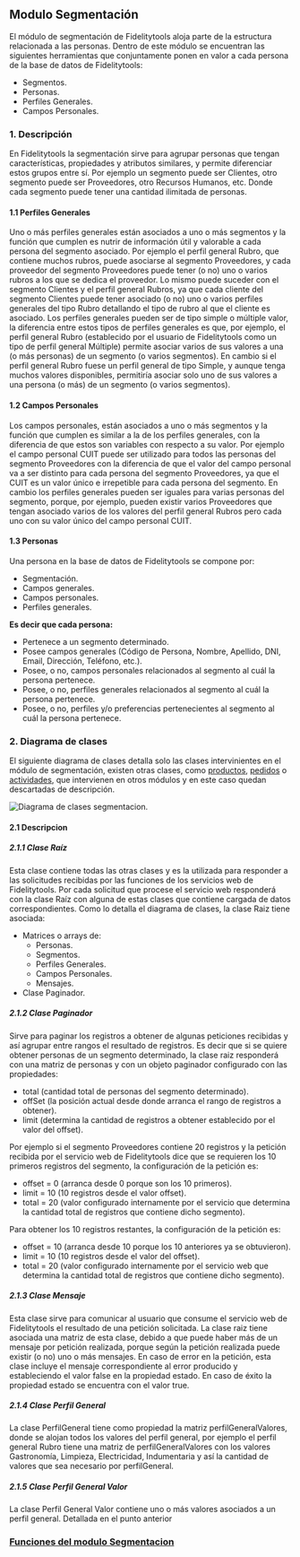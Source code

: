 ## Modulo Segmentación 

El módulo de segmentación de Fidelitytools aloja parte de la estructura relacionada a las personas.
Dentro de este módulo se encuentran las siguientes herramientas que conjuntamente ponen en valor a
cada persona de la base de datos de Fidelitytools:
- Segmentos.
- Personas.
- Perfiles Generales.
- Campos Personales.

### 1. Descripción

En Fidelitytools la segmentación sirve para agrupar personas que tengan características, propiedades
y atributos similares, y permite diferenciar estos grupos entre sí.
Por ejemplo un segmento puede ser Clientes, otro segmento puede ser Proveedores, otro Recursos
Humanos, etc. Donde cada segmento puede tener una cantidad ilimitada de personas.

#### 1.1 Perfiles Generales

Uno o más perfiles generales están asociados a uno o más segmentos y la función que cumplen es
nutrir de información útil y valorable a cada persona del segmento asociado.
Por ejemplo el perfil general Rubro, que contiene muchos rubros, puede asociarse al segmento
Proveedores, y cada proveedor del segmento Proveedores puede tener (o no) uno o varios rubros a los que
se dedica el proveedor.
Lo mismo puede suceder con el segmento Clientes y el perfil general Rubros, ya que cada cliente del
segmento Clientes puede tener asociado (o no) uno o varios perfiles generales del tipo Rubro detallando el
tipo de rubro al que el cliente es asociado.
Los perfiles generales pueden ser de tipo simple o múltiple valor, la diferencia entre estos tipos de
perfiles generales es que, por ejemplo, el perfil general Rubro (establecido por el usuario de Fidelitytools
como un tipo de perfil general Múltiple) permite asociar varios de sus valores a una (o más personas) de un
segmento (o varios segmentos). En cambio si el perfil general Rubro fuese un perfil general de tipo Simple, y
aunque tenga muchos valores disponibles, permitiría asociar solo uno de sus valores a una persona (o más)
de un segmento (o varios segmentos).

#### 1.2 Campos Personales
Los campos personales, están asociados a uno o más segmentos y la función que cumplen es similar
a la de los perfiles generales, con la diferencia de que estos son variables con respecto a su valor. Por
ejemplo el campo personal CUIT puede ser utilizado para todos las personas del segmento Proveedores con
la diferencia de que el valor del campo personal va a ser distinto para cada persona del segmento
Proveedores, ya que el CUIT es un valor único e irrepetible para cada persona del segmento. En cambio los
perfiles generales pueden ser iguales para varias personas del segmento, porque, por ejemplo, pueden
existir varios Proveedores que tengan asociado varios de los valores del perfil general Rubros pero cada uno
con su valor único del campo personal CUIT.

#### 1.3 Personas
Una persona en la base de datos de Fidelitytools se compone por:
- Segmentación.
- Campos generales.
- Campos personales.
- Perfiles generales.

**Es decir que cada persona:**
- Pertenece a un segmento determinado.
- Posee campos generales (Código de Persona, Nombre, Apellido, DNI, Email, Dirección, Teléfono,
etc.).
- Posee, o no, campos personales relacionados al segmento al cuál la persona pertenece.
- Posee, o no, perfiles generales relacionados al segmento al cuál la persona pertenece.
- Posee, o no, perfiles y/o preferencias pertenecientes al segmento al cuál la persona pertenece.

### 2. Diagrama de clases
El siguiente diagrama de clases detalla solo las clases intervinientes en el módulo de segmentación,
existen otras clases, como [productos](https://github.com/bebeto-fidelitytools/FidelitytoolsWS/blob/master/docs/catalogos/descripcion_general.md), [pedidos](https://github.com/bebeto-fidelitytools/FidelitytoolsWS/blob/master/docs/ecommerce/descripcion_general.md) o [actividades](https://github.com/bebeto-fidelitytools/FidelitytoolsWS/blob/master/docs/actividades/descripcion_general.md), que intervienen en otros módulos y en este
caso quedan descartadas de descripción.

![Diagrama de clases segmentacion.](https://drive.google.com/uc?export=view&id=10u_YWX-Q4sR0IdNXIAS2ZH4G-UthVaMl)

#### 2.1 Descripcion 

##### 2.1.1 Clase Raíz

Esta clase contiene todas las otras clases y es la utilizada para responder a las solicitudes recibidas
por las funciones de los servicios web de Fidelitytools. Por cada solicitud que procese el servicio web
responderá con la clase Raíz con alguna de estas clases que contiene cargada de datos correspondientes.
Como lo detalla el diagrama de clases, la clase Raiz tiene asociada:

* Matrices o arrays de:
	- Personas.
	- Segmentos.
	- Perfiles Generales.
	- Campos Personales.
	- Mensajes.
* Clase Paginador.

##### 2.1.2 Clase Paginador

Sirve para paginar los registros a obtener de algunas peticiones recibidas y así agrupar entre rangos
el resultado de registros. Es decir que si se quiere obtener personas de un segmento determinado, la clase
raiz responderá con una matriz de personas y con un objeto paginador configurado con las propiedades:
- total (cantidad total de personas del segmento determinado).
- offSet (la posición actual desde donde arranca el rango de registros a obtener).
- limit (determina la cantidad de registros a obtener establecido por el valor del offset).

Por ejemplo si el segmento Proveedores contiene 20 registros y la petición recibida por el servicio
web de Fidelitytools dice que se requieren los 10 primeros registros del segmento, la configuración de la
petición es:
- offset = 0 (arranca desde 0 porque son los 10 primeros).
- limit = 10 (10 registros desde el valor offset).
- total = 20 (valor configurado internamente por el servicio que determina la cantidad total de
registros que contiene dicho segmento).

Para obtener los 10 registros restantes, la configuración de la petición es:
- offset = 10 (arranca desde 10 porque los 10 anteriores ya se obtuvieron).
- limit = 10 (10 registros desde el valor del offset).
- total = 20 (valor configurado internamente por el servicio web que determina la cantidad total de
registros que contiene dicho segmento).

##### 2.1.3 Clase Mensaje

Esta clase sirve para comunicar al usuario que consume el servicio web de Fidelitytools el resultado
de una petición solicitada. La clase raiz tiene asociada una matriz de esta clase, debido a que puede haber
más de un mensaje por petición realizada, porque según la petición realizada puede existir (o no) uno o más
mensajes.
En caso de error en la petición, esta clase incluye el mensaje correspondiente al error producido y
estableciendo el valor false en la propiedad estado. En caso de éxito la propiedad estado se encuentra con el
valor true.

##### 2.1.4 Clase Perfil General
La clase PerfilGeneral tiene como propiedad la matriz perfilGeneralValores, donde se alojan todos los
valores del perfil general, por ejemplo el perfil general Rubro tiene una matriz de perfilGeneralValores con
los valores Gastronomía, Limpieza, Electricidad, Indumentaria y así la cantidad de valores que sea necesario
por perfilGeneral.

##### 2.1.5 Clase Perfil General Valor
La clase Perfil General Valor contiene uno o más valores asociados a un perfil general. Detallada en el
punto anterior

### [Funciones del modulo Segmentacion](https://github.com/bebeto-fidelitytools/FidelitytoolsWS/tree/master/docs/segmentacion) 
